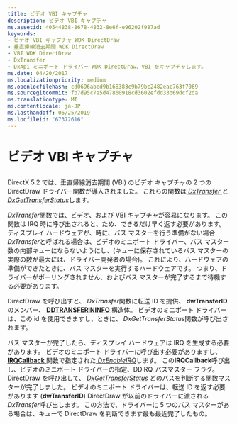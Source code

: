```yaml
---
title: ビデオ VBI キャプチャ
description: ビデオ VBI キャプチャ
ms.assetid: 40544838-8678-4832-8e6f-e96202f987ad
keywords:
- ビデオ VBI キャプチャ WDK DirectDraw
- 垂直帰線消去期間 WDK DirectDraw
- VBI WDK DirectDraw
- DxTransfer
- DxApi ミニポート ドライバー WDK DirectDraw、VBI をキャプチャします。
ms.date: 04/20/2017
ms.localizationpriority: medium
ms.openlocfilehash: cd0696abed9b168383c9b79bc2482eac763f7069
ms.sourcegitcommit: fb7d95c7a5d47860918cd3602efdd33b69dcf2da
ms.translationtype: MT
ms.contentlocale: ja-JP
ms.lasthandoff: 06/25/2019
ms.locfileid: "67372616"
---
```

# <a name="video-vbi-capture"></a>ビデオ VBI キャプチャ


## <span id="ddk_video_vbi_capture_gg"></span><span id="DDK_VIDEO_VBI_CAPTURE_GG"></span>


DirectX 5.2 では、垂直帰線消去期間 (VBI) のビデオ キャプチャの 2 つの DirectDraw ドライバー関数が導入されました。 これらの関数は[ *DxTransfer* ](https://docs.microsoft.com/windows/desktop/api/dxmini/nc-dxmini-pdx_transfer)と[ *DxGetTransferStatus*](https://docs.microsoft.com/windows/desktop/api/dxmini/nc-dxmini-pdx_gettransferstatus)します。

*DxTransfer*関数では、ビデオ、および VBI キャプチャが容易になります。 この関数は IRQ 時に呼び出されると、ため、できるだけ早く返す必要があります。 ディスプレイ ハードウェアが、時に、バス マスターを行う準備がない場合*DxTransfer*と呼ばれる場合は、ビデオのミニポート ドライバー、バス マスター数の内部キューにならないようにし、(キューに保存されているバス マスターの実際の数が最大には、ドライバー開発者の場合)。 これにより、ハードウェアの準備ができたときに、バス マスターを実行するハードウェアです。 つまり、ドライバーがポーリングされません、およびバス マスターが完了するまで待機する必要があります。

DirectDraw を呼び出すと、 *DxTransfer*関数に転送 ID を提供、 **dwTransferID**のメンバー、 [ **DDTRANSFERININFO** ](https://docs.microsoft.com/windows/desktop/api/dxmini/ns-dxmini-_ddtransferininfo)構造体。 ビデオのミニポート ドライバーは、この id を使用できますし、ときに、 *DxGetTransferStatus*関数が呼び出されます。

バス マスターが完了したら、ディスプレイ ハードウェアは IRQ を生成する必要があります。 ビデオのミニポート ドライバーに呼び出す必要がありますし、 [ **IRQCallback** ](https://docs.microsoft.com/windows/desktop/api/dxmini/nc-dxmini-pdx_irqcallback)関数で指定された[ *DxEnableIRQ*](https://docs.microsoft.com/windows/desktop/api/dxmini/nc-dxmini-pdx_enableirq)します。 この**IRQCallback**呼び出し、ビデオのミニポート ドライバーの指定、DDIRQ\_バスマスター フラグ。 DirectDraw を呼び出して、 [ *DxGetTransferStatus* ](https://docs.microsoft.com/windows/desktop/api/dxmini/nc-dxmini-pdx_gettransferstatus)どのバスを判断する関数マスターが完了しました。 ビデオのミニポート ドライバーは、転送 ID を返す必要があります (**dwTransferID**) DirectDraw が以前のドライバーに渡される*DxTransfer*呼び出します。 この方法で、ドライバーに 5 つのバス マスターがある場合は、キューで DirectDraw を判断できます最も最近完了したもの。

 

 





